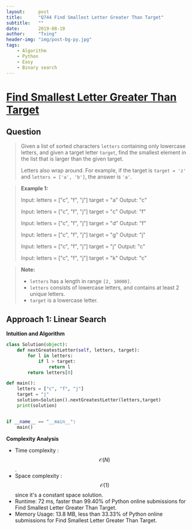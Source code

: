```yaml
---
layout:     post
title:      "Q744 Find Smallest Letter Greater Than Target"
subtitle:   ""
date:       2019-08-19
author:     "Txing"
header-img: "img/post-bg-py.jpg"
tags:
    - Algorithm
    - Python
    - Easy
    - Binary search
---
```


# [Find Smallest Letter Greater Than Target](https://leetcode.com/problems/find-smallest-letter-greater-than-target/)

## Question 

> Given a list of sorted characters `letters` containing only lowercase letters, and given a target letter `target`, find the smallest element in the list that is larger than the given target.
>
> Letters also wrap around. For example, if the target is `target = 'z'` and `letters = ['a', 'b']`, the answer is `'a'`.

> **Example 1:**
>
> Input:
> letters = ["c", "f", "j"]
> target = "a"
> Output: "c"
>
> Input:
> letters = ["c", "f", "j"]
> target = "c"
> Output: "f"
>
> Input:
> letters = ["c", "f", "j"]
> target = "d"
> Output: "f"
>
> Input:
> letters = ["c", "f", "j"]
> target = "g"
> Output: "j"
>
> Input:
> letters = ["c", "f", "j"]
> target = "j"
> Output: "c"
>
> Input:
> letters = ["c", "f", "j"]
> target = "k"
> Output: "c"

> **Note:**
>
> - `letters` has a length in range `[2, 10000]`.
> - `letters` consists of lowercase letters, and contains at least 2 unique letters.
> - `target` is a lowercase letter.

## Approach 1: Linear Search        

**Intuition and Algorithm**

```python
class Solution(object):
    def nextGreatestLetter(self, letters, target):
        for l in letters:
            if l > target:
                return l
        return letters[0]

def main():
    letters = ["c", "f", "j"]
    target = "j"
    solution=Solution().nextGreatestLetter(letters,target)
    print(solution)


if __name__ == "__main__":
    main()
```

**Complexity Analysis**

- Time complexity : $$\mathcal{O}(N)$$.
- Space complexity : $$\mathcal{O}(1)​$$ since it's a constant space solution.
- Runtime: 72 ms, faster than 99.40% of Python online submissions for Find Smallest Letter Greater Than Target.
- Memory Usage: 13.8 MB, less than 33.33% of Python online submissions for Find Smallest Letter Greater Than Target.
